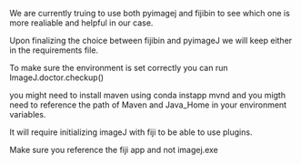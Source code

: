 We are currently truing to use both pyimagej and fijibin to see which one is more realiable and helpful in our case. 

Upon finalizing the choice between fijibin and pyimageJ we will keep either in the requirements file.

To make sure the environment is set correctly you can run ImageJ.doctor.checkup()

you might need to install maven using conda instapp mvnd and you migth need to reference the path of Maven and Java_Home
in your environment variables.

It will require initializing imageJ with fiji to be able to use plugins.

Make sure you reference the fiji app and not imagej.exe
